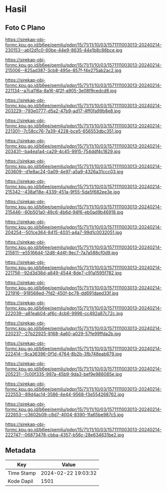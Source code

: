 # Hasil

## Foto C Plano

https://sirekap-obj-formc.kpu.go.id/b6ee/pemilu/pdpr/15/71/11/10/03/1571111003013-20240214-230153--ab12d1c0-60be-44e9-8635-44e1b8c86bce.jpg

https://sirekap-obj-formc.kpu.go.id/b6ee/pemilu/pdpr/15/71/11/10/03/1571111003013-20240214-215006--825ad387-3cb8-495e-857f-f4e275ab2ac2.jpg

https://sirekap-obj-formc.kpu.go.id/b6ee/pemilu/pdpr/15/71/11/10/03/1571111003013-20240214-221134--a7ca116a-8a16-4f2f-a905-3e08f9cedcd8.jpg

https://sirekap-obj-formc.kpu.go.id/b6ee/pemilu/pdpr/15/71/11/10/03/1571111003013-20240214-203229--793e0777-d5a2-47b9-ad17-4ff0fa99b8e8.jpg

https://sirekap-obj-formc.kpu.go.id/b6ee/pemilu/pdpr/15/71/11/10/03/1571111003013-20240214-221301--7c58cc76-7a39-4228-bce5-656553dbc351.jpg

https://sirekap-obj-formc.kpu.go.id/b6ee/pemilu/pdpr/15/71/11/10/03/1571111003013-20240214-203431--ba4ea1a4-ca29-4c45-9915-754ddf4c1829.jpg

https://sirekap-obj-formc.kpu.go.id/b6ee/pemilu/pdpr/15/71/11/10/03/1571111003013-20240214-203609--d1e8ac24-0a09-4e97-a5a9-4326a31ccc03.jpg

https://sirekap-obj-formc.kpu.go.id/b6ee/pemilu/pdpr/15/71/11/10/03/1571111003013-20240214-215342--438af18e-4339-451a-9f55-5da5f682ee3e.jpg

https://sirekap-obj-formc.kpu.go.id/b6ee/pemilu/pdpr/15/71/11/10/03/1571111003013-20240214-215446--60b501a0-49c6-4b6d-94f6-eb0ad9b46918.jpg

https://sirekap-obj-formc.kpu.go.id/b6ee/pemilu/pdpr/15/71/11/10/03/1571111003013-20240214-204254--501ce364-8415-4031-a4a7-99d1c0032051.jpg

https://sirekap-obj-formc.kpu.go.id/b6ee/pemilu/pdpr/15/71/11/10/03/1571111003013-20240214-215611--e55166d4-12d8-4d4f-9ec7-7a7a588cf0d9.jpg

https://sirekap-obj-formc.kpu.go.id/b6ee/pemilu/pdpr/15/71/11/10/03/1571111003013-20240214-221756--92d3d38d-a849-4544-8de7-c91a1595f782.jpg

https://sirekap-obj-formc.kpu.go.id/b6ee/pemilu/pdpr/15/71/11/10/03/1571111003013-20240214-221916--918568ed-7fd2-450f-bc78-dd691daed33f.jpg

https://sirekap-obj-formc.kpu.go.id/b6ee/pemilu/pdpr/15/71/11/10/03/1571111003013-20240214-222039--a81eab04-af6c-4cb6-9996-cc492a87c72c.jpg

https://sirekap-obj-formc.kpu.go.id/b6ee/pemilu/pdpr/15/71/11/10/03/1571111003013-20240214-220237--27b22925-8168-4a60-a029-57fe99ffda2b.jpg

https://sirekap-obj-formc.kpu.go.id/b6ee/pemilu/pdpr/15/71/11/10/03/1571111003013-20240214-222414--9ca36396-0f1d-4764-8b2b-3fb748eab879.jpg

https://sirekap-obj-formc.kpu.go.id/b6ee/pemilu/pdpr/15/71/11/10/03/1571111003013-20240214-205231--7c00f335-997a-45b9-9da3-bef9e986085e.jpg

https://sirekap-obj-formc.kpu.go.id/b6ee/pemilu/pdpr/15/71/11/10/03/1571111003013-20240214-222553--89d4ac14-3586-4e44-9568-f3e554268762.jpg

https://sirekap-obj-formc.kpu.go.id/b6ee/pemilu/pdpr/15/71/11/10/03/1571111003013-20240214-222653--c3602b09-c8d7-4004-8390-1fa65be987c5.jpg

https://sirekap-obj-formc.kpu.go.id/b6ee/pemilu/pdpr/15/71/11/10/03/1571111003013-20240214-222747--06873478-cbba-4357-b56c-28e634631be2.jpg


## Metadata

| Key        | Value               |
| ---------- | ------------------- |
| Time Stamp | 2024-02-22 19:03:32 |
| Kode Dapil | 1501                |



